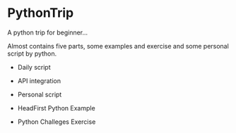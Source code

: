 # PythonTrip

A python trip for beginner...

Almost contains five parts, some examples and exercise and some personal script by python. 

* Daily script

* API integration

* Personal script

* HeadFirst Python Example

* Python Challeges Exercise
